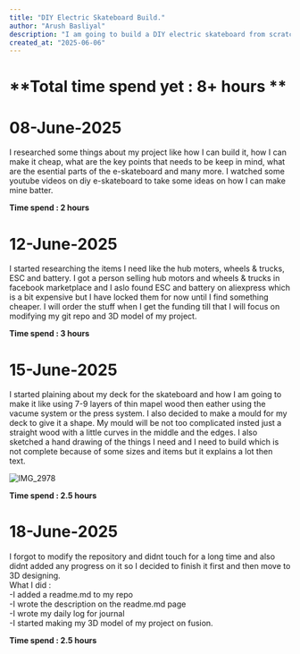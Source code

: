 ```yaml
---
title: "DIY Electric Skateboard Build."
author: "Arush Basliyal"
description: "I am going to build a DIY electric skateboard from scratch. I will buy some of the things which are not possible for me to make but i will make my own wooden board, and the battery compartment to put the battery and the components."
created_at: "2025-06-06"
---
```



# **Total time spend yet : 8+ hours **


# **08-June-2025**
I researched some things about my project like how I can build it, how I can make it cheap, what are the key points that needs to be keep in mind, what are the esential parts of the e-skateboard and many more. I watched some youtube videos on diy e-skateboard to take some ideas on how I can make mine batter.  
  
**Time spend : 2 hours**

# **12-June-2025**
I started researching the items I need like the hub moters, wheels & trucks, ESC and battery. I got a person selling hub motors and wheels & trucks in facebook marketplace and I aslo found ESC and battery on aliexpress which is a bit expensive but I have locked them for now until I find something cheaper. I will order the stuff when I get the funding till that I will focus on modifying my git repo and 3D model of my project.  

**Time spend : 3 hours**

# **15-June-2025**
I started plaining about my deck for the skateboard and how I am going to make it like using 7-9 layers of thin mapel wood then eather using the vacume system or the press system. I also decided to make a mould for my deck to give it a shape. My mould will be not too complicated insted just a straight wood with a little curves in the middle and the edges. I also sketched a hand drawing of the things I need and I need to build which is not complete because of some sizes and items but it explains a lot then text.  

![IMG_2978](https://github.com/user-attachments/assets/6b865817-4626-4d08-bf29-6466cbab2632)

**Time spend : 2.5 hours**


# **18-June-2025**
I forgot to modify the repository and didnt touch for a long time and also didnt added any progress on it so I decided to finish it first and then move to 3D designing.  
What I did :  
-I added a readme.md to my repo   
-I wrote the description on the readme.md page  
-I wrote my daily log for journal  
-I started making my 3D model of my project on fusion.  

**Time spend : 2.5 hours**
